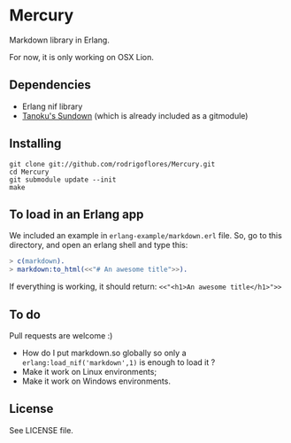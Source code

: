 # Mercury

Markdown library in Erlang. 

For now, it is only working on OSX Lion. 

## Dependencies

* Erlang nif library
* [Tanoku's Sundown](https://github.com/tanoku/sundown) (which is already included as a gitmodule)

## Installing
    git clone git://github.com/rodrigoflores/Mercury.git
    cd Mercury
    git submodule update --init
    make

## To load in an Erlang app

We included an example in `erlang-example/markdown.erl` file. So, go to this directory, and open an erlang shell and type this:

```erlang
> c(markdown).
> markdown:to_html(<<"# An awesome title">>).
```

If everything is working, it should return: `<<"<h1>An awesome title</h1>">>`

## To do

Pull requests are welcome :)

* How do I put markdown.so globally so only a `erlang:load_nif('markdown',1)` is enough to load it ?
* Make it work on Linux environments;
* Make it work on Windows environments.

## License

See LICENSE file.
